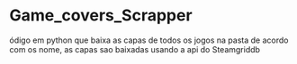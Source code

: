 # Game_covers_Scrapper
ódigo em python que baixa as capas de todos os jogos na pasta de acordo com os nome, as capas sao baixadas usando a api do Steamgriddb
